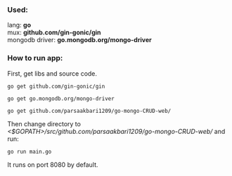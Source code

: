 ### Used:
lang: **go**  
mux: **github.com/gin-gonic/gin**  
mongodb driver: **go.mongodb.org/mongo-driver**  
### How to run app:
First, get libs and source code.
```
go get github.com/gin-gonic/gin
```
```
go get go.mongodb.org/mongo-driver
```
```
go get github.com/parsaakbari1209/go-mongo-CRUD-web/
```
Then change directory to *<$GOPATH>/src/github.com/parsaakbari1209/go-mongo-CRUD-web/* and run:
```
go run main.go
```
It runs on port 8080 by default.
